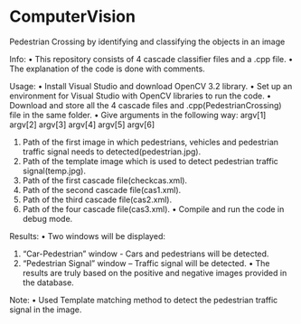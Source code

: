 # ComputerVision
Pedestrian Crossing by identifying and classifying the objects in an image

Info:
•	This repository consists of 4 cascade classifier files and a .cpp file.
•	The explanation of the code is done with comments.

Usage:
•	Install Visual Studio and download OpenCV 3.2 library.
•	Set up an environment for Visual Studio with OpenCV libraries to run the code.
•	Download and store all the 4 cascade files and .cpp(PedestrianCrossing) file in the same folder.
•	Give arguments in the following way:
argv[1] argv[2] argv[3] argv[4] argv[5] argv[6]
1.	Path of the first image in which pedestrians, vehicles and pedestrian traffic signal needs to detected(pedestrian.jpg).
2.	Path of the template image which is used to detect pedestrian traffic signal(temp.jpg).
3.	Path of the first cascade file(checkcas.xml).
4.	Path of the second cascade file(cas1.xml).
5.	Path of the third cascade file(cas2.xml).
6.	Path of the four cascade file(cas3.xml).
•	Compile and run the code in debug mode.

Results:
•	Two windows will be displayed:
1.	“Car-Pedestrian” window - Cars and pedestrians will be detected.
2.	“Pedestrian Signal” window – Traffic signal will be detected.
•	The results are truly based on the positive and negative images provided in the database.

Note:
•	Used Template matching method to detect the pedestrian traffic signal in the image. 


